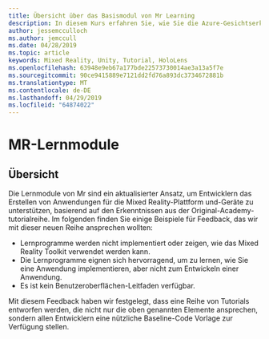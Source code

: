 ```yaml
---
title: Übersicht über das Basismodul von Mr Learning
description: In diesem Kurs erfahren Sie, wie Sie die Azure-Gesichtserkennung in einer Mixed Reality-Anwendung implementieren.
author: jessemcculloch
ms.author: jemccull
ms.date: 04/28/2019
ms.topic: article
keywords: Mixed Reality, Unity, Tutorial, HoloLens
ms.openlocfilehash: 63948e9eb67a177bde22573730014ae3a13a5f7e
ms.sourcegitcommit: 90ce9415889e7121dd2fd76a893dc3734672881b
ms.translationtype: MT
ms.contentlocale: de-DE
ms.lasthandoff: 04/29/2019
ms.locfileid: "64874022"
---
```

# <a name="mr-learning-modules"></a>MR-Lernmodule

## <a name="overview"></a>Übersicht

Die Lernmodule von Mr sind ein aktualisierter Ansatz, um Entwicklern das Erstellen von Anwendungen für die Mixed Reality-Plattform und-Geräte zu unterstützen, basierend auf den Erkenntnissen aus der Original-Academy-tutorialreihe. Im folgenden finden Sie einige Beispiele für Feedback, das wir mit dieser neuen Reihe ansprechen wollten:

* Lernprogramme werden nicht implementiert oder zeigen, wie das Mixed Reality Toolkit verwendet werden kann.
* Die Lernprogramme eignen sich hervorragend, um zu lernen, wie Sie eine Anwendung implementieren, aber nicht zum Entwickeln einer Anwendung.
* Es ist kein Benutzeroberflächen-Leitfaden verfügbar.

Mit diesem Feedback haben wir festgelegt, dass eine Reihe von Tutorials entworfen werden, die nicht nur die oben genannten Elemente ansprechen, sondern allen Entwicklern eine nützliche Baseline-Code Vorlage zur Verfügung stellen.
